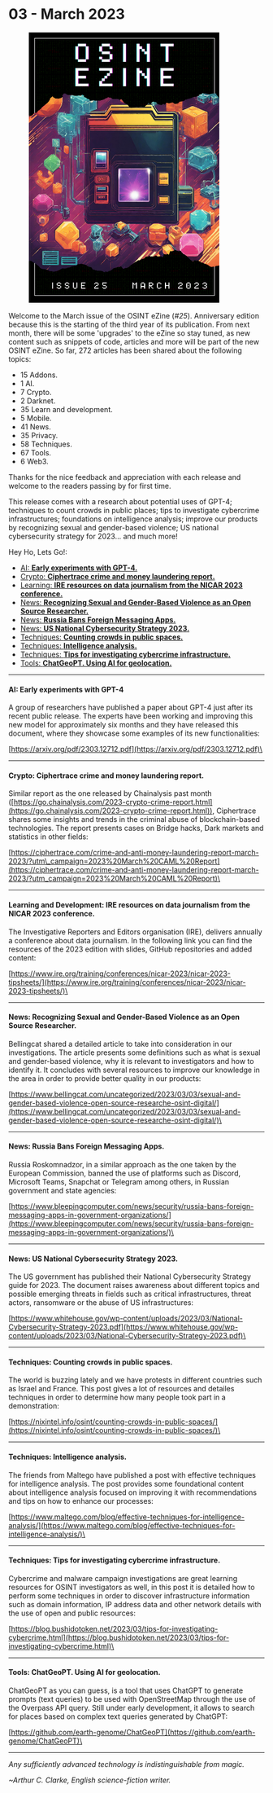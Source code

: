 # 03 - March 2023

<figure><img src="../../.gitbook/assets/OSINT_eZine-202303.png" alt="" width="375"><figcaption></figcaption></figure>

Welcome to the March issue of the OSINT eZine (_#25_). Anniversary edition because this is the starting of the third year of its publication. From next month, there will be some 'upgrades' to the eZine so stay tuned, as new content such as snippets of code, articles and more will be part of the new OSINT eZine. So far, 272 articles has been shared about the following topics:

* 15 Addons.
* 1 AI.
* 7 Crypto.
* 2 Darknet.
* 35 Learn and development.
* 5 Mobile.
* 41 News.
* 35 Privacy.
* 58 Techniques.
* 67 Tools.
* 6 Web3.

Thanks for the nice feedback and appreciation with each release and welcome to the readers passing by for first time.

This release comes with a research about potential uses of GPT-4; techniques to count crowds in public places; tips to investigate cybercrime infrastructures; foundations on intelligence analysis; improve our products by recognizing sexual and gender-based violence; US national cybersecurity strategy for 2023... and much more!

Hey Ho, Lets Go!:

* [AI: **Early experiments with GPT-4.**](03-march-2023.md#ai-early-experiments-with-gpt-4)
* [Crypto: **Ciphertrace crime and money laundering report.**](03-march-2023.md#crypto-ciphertrace-crime-and-money-laundering-report)
* [Learning: **IRE resources on data journalism from the NICAR 2023 conference.**](03-march-2023.md#learning-and-development-ire-resources-on-data-journalism-from-the-nicar-2023-conference)
* [News: **Recognizing Sexual and Gender-Based Violence as an Open Source Researcher.**](03-march-2023.md#news-recognizing-sexual-and-gender-based-violence-as-an-open-source-researcher)
* [News: **Russia Bans Foreign Messaging Apps.**](03-march-2023.md#news-russia-bans-foreign-messaging-apps)
* [News: **US National Cybersecurity Strategy 2023.**](03-march-2023.md#news-us-national-cybersecurity-strategy-2023)
* [Techniques: **Counting crowds in public spaces.**](03-march-2023.md#techniques-counting-crowds-in-public-spaces)
* [Techniques: **Intelligence analysis.**](03-march-2023.md#techniques-intelligence-analysis)
* [Techniques: **Tips for investigating cybercrime infrastructure.**](03-march-2023.md#techniques-tips-for-investigating-cybercrime-infrastructure)
* [Tools: **ChatGeoPT. Using AI for geolocation.**](03-march-2023.md#tools-chatgeopt.-using-ai-for-geolocation)

***

#### AI: Early experiments with GPT-4

A group of researchers have published a paper about GPT-4 just after its recent public release. The experts have been working and improving this new model for approximately six months and they have released this document, where they showcase some examples of its new functionalities:

[https://arxiv.org/pdf/2303.12712.pdf](https://arxiv.org/pdf/2303.12712.pdf)\


***

#### Crypto: Ciphertrace crime and money laundering report.

Similar report as the one released by Chainalysis past month ([https://go.chainalysis.com/2023-crypto-crime-report.html](https://go.chainalysis.com/2023-crypto-crime-report.html)), Ciphertrace shares some insights and trends in the criminal abuse of blockchain-based technologies. The report presents cases on Bridge hacks, Dark markets and statistics in other fields:

[https://ciphertrace.com/crime-and-anti-money-laundering-report-march-2023/?utm\_campaign=2023%20March%20CAML%20Report](https://ciphertrace.com/crime-and-anti-money-laundering-report-march-2023/?utm_campaign=2023%20March%20CAML%20Report)\


***

#### Learning and Development: IRE resources on data journalism from the NICAR 2023 conference.

The Investigative Reporters and Editors organisation (IRE), delivers annually a conference about data journalism. In the following link you can find the resources of the 2023 edition with slides, GitHub repositories and added content:

[https://www.ire.org/training/conferences/nicar-2023/nicar-2023-tipsheets/](https://www.ire.org/training/conferences/nicar-2023/nicar-2023-tipsheets/)\


***

#### News: Recognizing Sexual and Gender-Based Violence as an Open Source Researcher.

Bellingcat shared a detailed article to take into consideration in our investigations. The article presents some definitions such as what is sexual and gender-based violence, why it is relevant to investigators and how to identify it. It concludes with several resources to improve our knowledge in the area in order to provide better quality in our products:

[https://www.bellingcat.com/uncategorized/2023/03/03/sexual-and-gender-based-violence-open-source-researche-osint-digital/](https://www.bellingcat.com/uncategorized/2023/03/03/sexual-and-gender-based-violence-open-source-researche-osint-digital/)\


***

#### News: Russia Bans Foreign Messaging Apps.

Russia Roskomnadzor, in a similar approach as the one taken by the European Commission, banned the use of platforms such as Discord, Microsoft Teams, Snapchat or Telegram among others, in Russian government and state agencies:

[https://www.bleepingcomputer.com/news/security/russia-bans-foreign-messaging-apps-in-government-organizations/](https://www.bleepingcomputer.com/news/security/russia-bans-foreign-messaging-apps-in-government-organizations/)\


***

#### News: US National Cybersecurity Strategy 2023.

The US government has published their National Cybersecurity Strategy guide for 2023. The document raises awareness about different topics and possible emerging threats in fields such as critical infrastructures, threat actors, ransomware or the abuse of US infrastructures:

[https://www.whitehouse.gov/wp-content/uploads/2023/03/National-Cybersecurity-Strategy-2023.pdf](https://www.whitehouse.gov/wp-content/uploads/2023/03/National-Cybersecurity-Strategy-2023.pdf)\


***

#### Techniques: Counting crowds in public spaces.

The world is buzzing lately and we have protests in different countries such as Israel and France. This post gives a lot of resources and detailes techniques in order to determine how many people took part in a demonstration:

[https://nixintel.info/osint/counting-crowds-in-public-spaces/](https://nixintel.info/osint/counting-crowds-in-public-spaces/)\


***

#### Techniques: Intelligence analysis.

The friends from Maltego have published a post with effective techniques for intelligence analysis. The post provides some foundational content about intelligence analysis focused on improving it with recommendations and tips on how to enhance our processes:

[https://www.maltego.com/blog/effective-techniques-for-intelligence-analysis/](https://www.maltego.com/blog/effective-techniques-for-intelligence-analysis/)\


***

#### Techniques: Tips for investigating cybercrime infrastructure.

Cybercrime and malware campaign investigations are great learning resources for OSINT investigators as well, in this post it is detailed how to perform some techniques in order to discover infrastructure information such as domain information, IP address data and other network details with the use of open and public resources:

[https://blog.bushidotoken.net/2023/03/tips-for-investigating-cybercrime.html](https://blog.bushidotoken.net/2023/03/tips-for-investigating-cybercrime.html)\


***

#### Tools: ChatGeoPT. Using AI for geolocation.

ChatGeoPT as you can guess, is a tool that uses ChatGPT to generate prompts (text queries) to be used with OpenStreetMap through the use of the Overpass API query. Still under early development, it allows to search for places based on complex text queries generated by ChatGPT:

[https://github.com/earth-genome/ChatGeoPT](https://github.com/earth-genome/ChatGeoPT)\


***

_Any sufficiently advanced technology is indistinguishable from magic._

_\~Arthur C. Clarke, English science-fiction writer._
